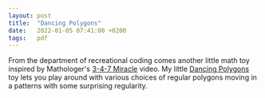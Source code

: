 ```yaml
---
layout: post
title:  "Dancing Polygons"
date:   2022-01-05 07:41:00 +0200
tags:   pdf
---
```


From the department of recreational coding comes another little math toy
inspired by Mathologer's [3-4-7 Miracle](https://youtu.be/oEN0o9ZGmOM) video.
My little [Dancing Polygons](https://larsch.github.io/dancing-polygons/) toy
lets you play around with various choices of regular polygons moving in a
patterns with some surprising regularity.
